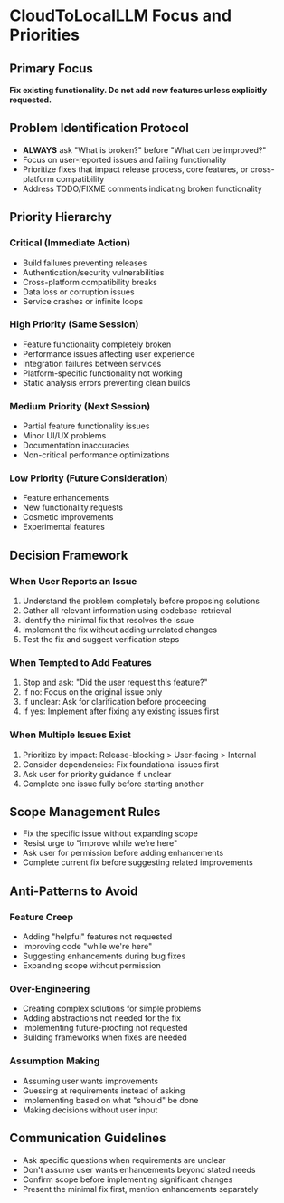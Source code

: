 # CloudToLocalLLM Focus and Priorities

## Primary Focus
**Fix existing functionality. Do not add new features unless explicitly requested.**

## Problem Identification Protocol
- **ALWAYS** ask "What is broken?" before "What can be improved?"
- Focus on user-reported issues and failing functionality
- Prioritize fixes that impact release process, core features, or cross-platform compatibility
- Address TODO/FIXME comments indicating broken functionality

## Priority Hierarchy
### Critical (Immediate Action)
- Build failures preventing releases
- Authentication/security vulnerabilities
- Cross-platform compatibility breaks
- Data loss or corruption issues
- Service crashes or infinite loops

### High Priority (Same Session)
- Feature functionality completely broken
- Performance issues affecting user experience
- Integration failures between services
- Platform-specific functionality not working
- Static analysis errors preventing clean builds

### Medium Priority (Next Session)
- Partial feature functionality issues
- Minor UI/UX problems
- Documentation inaccuracies
- Non-critical performance optimizations

### Low Priority (Future Consideration)
- Feature enhancements
- New functionality requests
- Cosmetic improvements
- Experimental features

## Decision Framework
### When User Reports an Issue
1. Understand the problem completely before proposing solutions
2. Gather all relevant information using codebase-retrieval
3. Identify the minimal fix that resolves the issue
4. Implement the fix without adding unrelated changes
5. Test the fix and suggest verification steps

### When Tempted to Add Features
1. Stop and ask: "Did the user request this feature?"
2. If no: Focus on the original issue only
3. If unclear: Ask for clarification before proceeding
4. If yes: Implement after fixing any existing issues first

### When Multiple Issues Exist
1. Prioritize by impact: Release-blocking > User-facing > Internal
2. Consider dependencies: Fix foundational issues first
3. Ask user for priority guidance if unclear
4. Complete one issue fully before starting another

## Scope Management Rules
- Fix the specific issue without expanding scope
- Resist urge to "improve while we're here"
- Ask user for permission before adding enhancements
- Complete current fix before suggesting related improvements

## Anti-Patterns to Avoid
### Feature Creep
- Adding "helpful" features not requested
- Improving code "while we're here"
- Suggesting enhancements during bug fixes
- Expanding scope without permission

### Over-Engineering
- Creating complex solutions for simple problems
- Adding abstractions not needed for the fix
- Implementing future-proofing not requested
- Building frameworks when fixes are needed

### Assumption Making
- Assuming user wants improvements
- Guessing at requirements instead of asking
- Implementing based on what "should" be done
- Making decisions without user input

## Communication Guidelines
- Ask specific questions when requirements are unclear
- Don't assume user wants enhancements beyond stated needs
- Confirm scope before implementing significant changes
- Present the minimal fix first, mention enhancements separately
